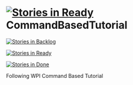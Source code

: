 [![Stories in Ready](https://badge.waffle.io/mike-r/CommandBasedTutorial.png?label=ready&title=Ready)](https://waffle.io/mike-r/CommandBasedTutorial)
CommandBasedTutorial
====================

[![Stories in Backlog](https://badge.waffle.io/mike-r/CommandBasedTutorial.svg?label=backlog&title=Backlog)](http://waffle.io/mike-r/CommandBasedTutorial) 

[![Stories in Ready](https://badge.waffle.io/mike-r/CommandBasedTutorial.svg?label=ready&title=Ready)](http://waffle.io/mike-r/CommandBasedTutorial) 


[![Stories in Done](https://badge.waffle.io/mike-r/CommandBasedTutorial.svg?label=done&title=Done)](http://waffle.io/mike-r/CommandBasedTutorial) 

Following WPI Command Based Tutorial
